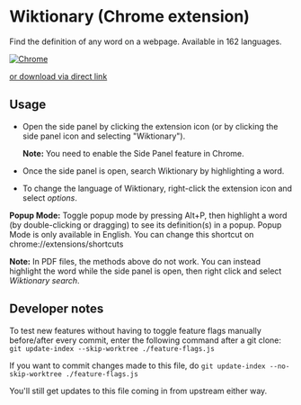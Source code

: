 # Wiktionary (Chrome extension)

Find the definition of any word on a webpage. Available in 162 languages.

[![Chrome](https://storage.googleapis.com/web-dev-uploads/image/WlD8wC6g8khYWPJUsQceQkhXSlv1/UV4C4ybeBTsZt43U4xis.png "Chrome")](https://chrome.google.com/webstore/detail/wiktionary/cgeoeehlcbijkefhlmcnoahlelccfndj)

[or download via direct link](https://github.com/danial23/wiktionary-chrome-extension/releases/download/v0.3.0/wiktionary-chrome-extension.crx)

## Usage

- Open the side panel by clicking the extension icon (or by clicking the side panel icon and selecting "Wiktionary").

  **Note:** You need to enable the Side Panel feature in Chrome.

- Once the side panel is open, search Wiktionary by highlighting a word.

- To change the language of Wiktionary, right-click the extension icon and select _options_.

**Popup Mode:** Toggle popup mode by pressing Alt+P, then highlight a word (by double-clicking or dragging) to see its definition(s) in a popup. Popup Mode is only available in English. You can change this shortcut on chrome://extensions/shortcuts

**Note:** In PDF files, the methods above do not work. You can instead highlight the word while the side panel is open, then right click and select _Wiktionary search_.

## Developer notes

To test new features without having to toggle feature flags manually before/after every commit, enter the following command after a git clone: `git update-index --skip-worktree ./feature-flags.js`

If you want to commit changes made to this file, do `git update-index --no-skip-worktree ./feature-flags.js`

You'll still get updates to this file coming in from upstream either way.
